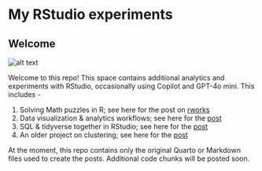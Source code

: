 # My RStudio experiments 

## Welcome

![alt text]([image-url](https://github.com/VidishaVac/more-rstudio/blob/main/scatter.png))

Welcome to this repo! This space contains additional analytics and experiments with RStudio, occasionally using Copilot and GPT-4o mini. This includes -
1. Solving Math puzzles in R; see here for the post on [rworks](https://rworks.dev/posts/math-puzzles/)
2. Data visualization & analytics workflows; see here for the [post](https://rviews.rstudio.com/2017/08/14/end-to-end-visualization-using-ggplot2/)
3. SQL & tidyverse together in RStudio; see here for the [post](https://rviews.rstudio.com/2023/04/06/a-data-analyst-workflow-part-1-sql-tidyverse/)
4. An older project on clustering; see here for the [post](https://blog.revolutionanalytics.com/2015/04/r-for-more-powerful-clustering.html)

At the moment, this repo contains only the original Quarto or Markdown files used to create the posts. Additional code chunks will be posted soon. 


